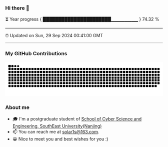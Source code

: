 ### Hi there 👋

⏳ Year progress { ██████████████████████▁▁▁▁▁▁▁▁ } 74.32 %

---

⏰ Updated on Sun, 29 Sep 2024 00:41:00 GMT

---
### My GitHub Contributions    

![](https://raw.githubusercontent.com/chenzongyao200127/chenzongyao200127/main/assets/github-contribution-grid-snake.svg)          

### About me   

- 🎓 I'm a postgraduate student of [School of Cyber Science and Engineering, SouthEast University(Nanjing)](https://www.seu.edu.cn/)
- 📫 You can reach me at [solar1s@163.com](mailto:solar1s@163.com).
- 😀 Nice to meet you and best wishes for you :)  


